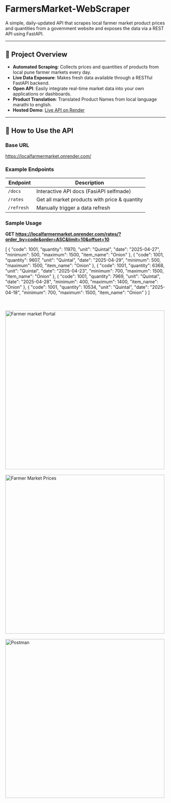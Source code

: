 # FarmersMarket-WebScraper

A simple, daily-updated API that scrapes local farmer market product prices and quantities from a government website and exposes the data via a REST API using FastAPI.

---

## 🌾 Project Overview

- **Automated Scraping**: Collects prices and quantities of products from local pune farmer markets every day.
- **Live Data Exposure**: Makes fresh data available through a RESTful FastAPI backend.
- **Open API**: Easily integrate real-time market data into your own applications or dashboards.
- **Product Translation**: Translated Product Names from local language marathi to english.
- **Hosted Demo**: [Live API on Render](https://localfarmermarket.onrender.com/)

---

## 🚀 How to Use the API

### Base URL
https://localfarmermarket.onrender.com/

### Example Endpoints

| Endpoint              | Description                                   |
|-----------------------|-----------------------------------------------|
| `/docs`               | Interactive API docs (FasiAPI selfmade)       |
| `/rates   `           | Get all market products with price & quantity |
| `/refresh`            | Manually trigger a data refresh               |

### Sample Usage

**GET https://localfarmermarket.onrender.com/rates/?order_by=code&order=ASC&limit=10&offset=10**

[
  {
    "code": 1001,
    "quantity": 11970,
    "unit": "Quintal",
    "date": "2025-04-27",
    "minimum": 500,
    "maximum": 1500,
    "item_name": "Onion"
  },
  {
    "code": 1001,
    "quantity": 9607,
    "unit": "Quintal",
    "date": "2025-04-29",
    "minimum": 500,
    "maximum": 1500,
    "item_name": "Onion"
  },
  {
    "code": 1001,
    "quantity": 6368,
    "unit": "Quintal",
    "date": "2025-04-23",
    "minimum": 700,
    "maximum": 1500,
    "item_name": "Onion"
  },
  {
    "code": 1001,
    "quantity": 7969,
    "unit": "Quintal",
    "date": "2025-04-28",
    "minimum": 400,
    "maximum": 1400,
    "item_name": "Onion"
  },
  {
    "code": 1001,
    "quantity": 10534,
    "unit": "Quintal",
    "date": "2025-04-18",
    "minimum": 700,
    "maximum": 1500,
    "item_name": "Onion"
  }
]

<br>
<br>
<img src="https://raw.githubusercontent.com/SohamJoshi25/FarmersMarket-WebScraper/refs/heads/main/public/image.png" alt="Farmer market Portal" width="500">
<br>
<br>
<img src="https://raw.githubusercontent.com/SohamJoshi25/FarmersMarket-WebScraper/refs/heads/main/public/market1.png" alt="Farmer Market Prices" width="500">
<br>
<br>
<img src="https://raw.githubusercontent.com/SohamJoshi25/FarmersMarket-WebScraper/refs/heads/main/public/market2.png" alt="Postman" width="500">
<br>
<br>
